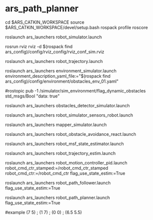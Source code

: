 # ars_path_planner

cd $ARS_CATKIN_WORKSPACE
source $ARS_CATKIN_WORKSPACE/devel/setup.bash
rospack profile
roscore

roslaunch ars_launchers robot_simulator.launch

rosrun rviz rviz -d $(rospack find ars_config)/config/rviz_config/rviz_conf_sim.rviz

roslaunch ars_launchers robot_trajectory.launch

roslaunch ars_launchers environment_simulator.launch environment_description_yaml_file:="$(rospack find ars_config)/config/environment/obstacles_env_01.yaml"

#rostopic pub -1 /simulator/sim_environment/flag_dynamic_obstacles std_msgs/Bool "data: true"

roslaunch ars_launchers obstacles_detector_simulator.launch

roslaunch ars_launchers robot_simulator_sensors_robot.launch

roslaunch ars_launchers mapper_simulator.launch

roslaunch ars_launchers robot_obstacle_avoidance_react.launch

roslaunch ars_launchers robot_msf_state_estimator.launch

roslaunch ars_launchers robot_trajectory_estim.launch

roslaunch ars_launchers robot_motion_controller_pid.launch robot_cmd_ctr_stamped:=/robot_cmd_ctr_stamped robot_cmd_ctr:=/robot_cmd_ctr flag_use_state_estim:=True

roslaunch ars_launchers robot_path_follower.launch flag_use_state_estim:=True

roslaunch ars_launchers robot_path_planner.launch flag_use_state_estim:=True

#example (7 5) ; (1 7) ; (0 0) ; (6.5 5.5)